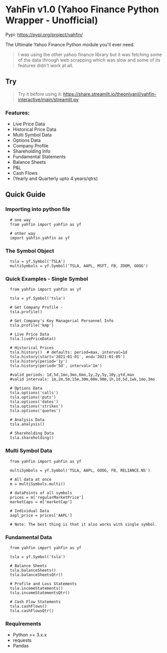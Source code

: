 # YahFin v1.0 (Yahoo Finance Python Wrapper - Unofficial)

Pypi: https://pypi.org/project/yahfin/

The Ultimate Yahoo Finance Python module you'll ever need.
> I was using the other yahoo finance library but it was fetching some of the data through web scrapping which was slow and some of its features didn't work at all.

## Try
> Try it before using it: https://share.streamlit.io/theonlyanil/yahfin-interactive/main/streamlit.py

### Features:
- Live Price Data
- Historical Price Data
- Multi Symbol Data
- Options Data
- Company Profile
- Shareholding Info
- Fundamental Statements
 - Balance Sheets
 - P&L
 - Cash Flows
 - (Yearly and Quarterly upto 4 years/qtrs)

## Quick Guide

### Importing into python file
```
  # one way
  from yahfin import yahfin as yf

  # other way
  import yahfin.yahfin as yf
```

### The Symbol Object
```
  tsla = yf.Symbol('TSLA')
  multiSymbols = yf.Symbol('TSLA, AAPL, MSFT, FB, ZOOM, GOOG')
```

### Quick Examples - Single Symbol
```
  from yahfin import yahfin as yf

  tsla = yf.Symbol('tsla')

  # Get Company Profile -
  tsla.profile()

  # Get Company's Key Managerial Personnel Info
  tsla.profile('kmp')

  # Live Price Data
  tsla.livePriceData()

  # Historical Prices
  tsla.history()  # defaults: period=max, interval=1d
  tsla.history(start='2021-01-01', end='2021-01-05')
  tsla.history(period='1y')
  tsla.history(period='5d', interval='1m')

  #valid periods: 1d,5d,1mo,3mo,6mo,1y,2y,5y,10y,ytd,max
  #valid intervals: 1m,2m,5m,15m,30m,60m,90m,1h,1d,5d,1wk,1mo,3mo

  # Options Data
  tsla.options('calls')
  tsla.options('puts')
  tsla.options('dates')
  tsla.options('strikes')
  tsla.options('quotes')

  # Analysis Data
  tsla.analysis()

  # Shareholding Data
  tsla.shareholding()

```

### Multi Symbol Data
```
  from yahfin import yahfin as yf

  multiSymbols = yf.Symbol('TSLA, AAPL, GOOG, FB, RELIANCE.NS')

  # All data at once
  m = multiSymbols.multi()

  # dataPoints of all symbols
  prices = m['regularMarketPrice']
  marketCaps = m['marketCap']

  # Individual Data
  aapl_price = prices['AAPL']

  # Note: The best thing is that it also works with single symbol.

```

### Fundamental Data
```
  from yahfin import yahfin as yf

  tsla = yf.Symbol('tsla')

  # Balance Sheets
  tsla.balanceSheets()
  tsla.balanceSheetsQtr()

  # Profile and Loss Statements
  tsla.incomeStatements()
  tsla.incomeStatementsQtr()

  # Cash Flow Statements
  tsla.cashFlows()
  tsla.cashFlowsQtr()
```

### Requirements
 - Python >= 3.x.x
 - requests
 - Pandas
